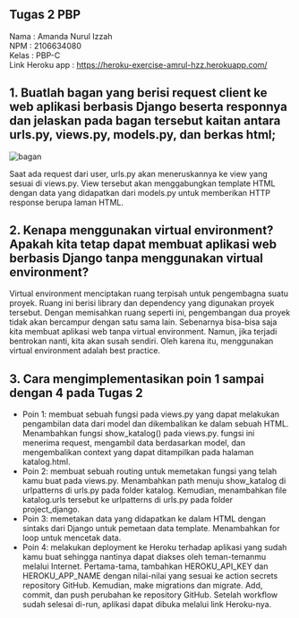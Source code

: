 ## Tugas 2 PBP

Nama            : Amanda Nurul Izzah
<br>
NPM             : 2106634080
<br>
Kelas           : PBP-C
<br>
Link Heroku app : https://heroku-exercise-amrul-hzz.herokuapp.com/ 
<br>

## 1. Buatlah bagan yang berisi request client ke web aplikasi berbasis Django beserta responnya dan jelaskan pada bagan tersebut kaitan antara urls.py, views.py, models.py, dan berkas html; 

![bagan](https://github.com/amrul-hzz/tugas-2-pbp/blob/main/katalog/bagan.png)

Saat ada request dari user, urls.py akan meneruskannya ke view yang sesuai di views.py. View tersebut akan menggabungkan template HTML dengan data yang didapatkan dari models.py untuk memberikan HTTP response berupa laman HTML.

## 2. Kenapa menggunakan virtual environment? Apakah kita tetap dapat membuat aplikasi web berbasis Django tanpa menggunakan virtual environment? 
Virtual environment menciptakan ruang terpisah untuk pengembagna suatu proyek. Ruang ini berisi library dan dependency yang digunakan proyek tersebut. Dengan memisahkan ruang seperti ini, pengembangan dua proyek tidak akan bercampur dengan satu sama lain. Sebenarnya bisa-bisa saja kita membuat aplikasi web tanpa virtual environment. Namun, jika terjadi bentrokan nanti, kita akan susah sendiri. Oleh karena itu, menggunakan virtual environment adalah best practice.

## 3. Cara mengimplementasikan poin 1 sampai dengan 4 pada Tugas 2
   - Poin 1: membuat sebuah fungsi pada views.py yang dapat melakukan pengambilan data dari model dan dikembalikan ke dalam sebuah HTML.
      Menambahkan fungsi show_katalog() pada views.py. fungsi ini menerima request, mengambil data berdasarkan model, dan mengembalikan context yang dapat ditampilkan pada halaman katalog.html.
   - Poin 2: membuat sebuah routing untuk memetakan fungsi yang telah kamu buat pada views.py.
      Menambahkan path menuju show_katalog di urlpatterns di urls.py pada folder katalog. Kemudian, menambahkan file katalog.urls tersebut ke urlpatterns di urls.py pada folder project_django.
   - Poin 3: memetakan data yang didapatkan ke dalam HTML dengan sintaks dari Django untuk pemetaan data template.
      Menambahkan for loop untuk mencetak data.
   - Poin 4: melakukan deployment ke Heroku terhadap aplikasi yang sudah kamu buat sehingga nantinya dapat diakses oleh teman-temanmu melalui Internet.
      Pertama-tama, tambahkan HEROKU_API_KEY dan HEROKU_APP_NAME dengan nilai-nilai yang sesuai ke action secrets repository GitHub. Kemudian, make migrations dan migrate. Add, commit, dan push perubahan ke repository GitHub. Setelah workflow sudah selesai di-run, aplikasi dapat dibuka melalui link Heroku-nya. 